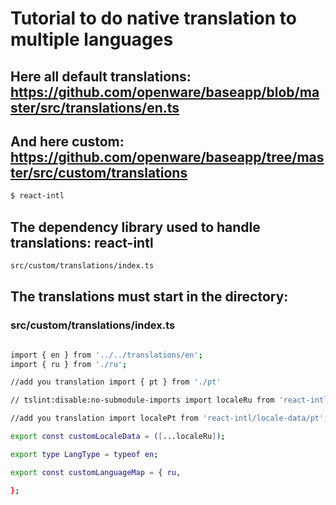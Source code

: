 # Tutorial to do native translation to multiple languages

## Here all default translations: https://github.com/openware/baseapp/blob/master/src/translations/en.ts 
## And here custom: https://github.com/openware/baseapp/tree/master/src/custom/translations

```bash
$ react-intl
```

## The dependency library used to handle translations: react-intl


```bash
src/custom/translations/index.ts
```


## The translations must start in the directory: 
### src/custom/translations/index.ts

```bash

import { en } from '../../translations/en';
import { ru } from './ru';

//add you translation import { pt } from './pt'

// tslint:disable:no-submodule-imports import localeRu from 'react-intl/locale-data/ru'; // tslint:enable

//add you translation import localePt from 'react-intl/locale-data/pt';

export const customLocaleData = ([...localeRu]);

export type LangType = typeof en;

export const customLanguageMap = { ru,

};
```

